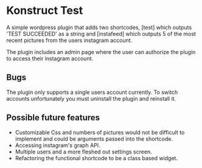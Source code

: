 # Konstruct Test

A simple wordpress plugin that adds two shortcodes, [test] which outputs 'TEST SUCCEEDED' as a string and [instafeed] which outputs 5 of the most recent pictures from the users instagram account.

The plugin includes an admin page where the user can authorize the plugin to access their instagram account.

## Bugs

The plugin only supports a single users account currently. To switch accounts unfortunately you must uninstall the plugin and reinstall it.

## Possible future features

- Customizable Css and numbers of pictures would not be difficult to implement and could be arguments passed into the shortcode.
- Accessing instagram's graph API.
- Multiple users and a more fleshed out settings screen.
- Refactoring the functional shortcode to be a class based widget.
